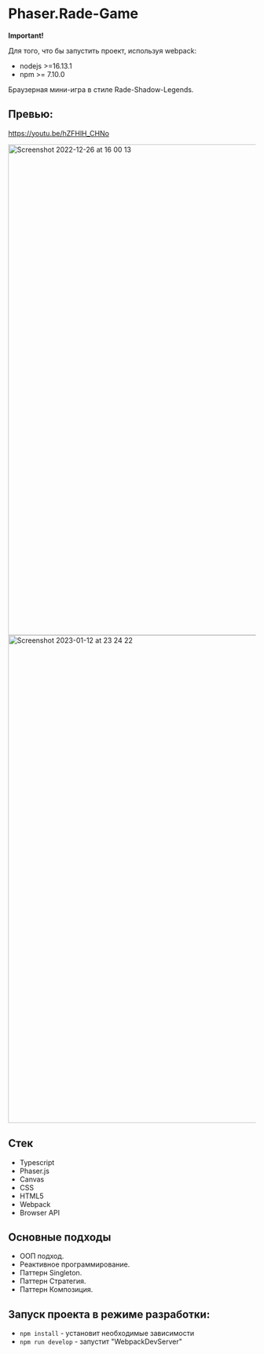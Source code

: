 
# Phaser.Rade-Game

**Important!**

Для того, что бы запустить проект, используя webpack:

* nodejs >=16.13.1
* npm >= 7.10.0

Браузерная мини-игра в стиле Rade-Shadow-Legends.

## Превью:

https://youtu.be/hZFHlH_CHNo

<img width="998" alt="Screenshot 2022-12-26 at 16 00 13" src="https://user-images.githubusercontent.com/59663275/209552141-1ce8c504-b041-4e33-894d-79cb70a0105d.png">

<img width="992" alt="Screenshot 2023-01-12 at 23 24 22" src="https://user-images.githubusercontent.com/59663275/212173687-3cdd2282-0aa1-4a90-91d6-3c69cd10ea9d.png">

## Стек

* Typescript
* Phaser.js
* Canvas
* CSS
* HTML5
* Webpack
* Browser API

## Основные подходы

* ООП подход.
* Реактивное программирование.
* Паттерн Singleton.
* Паттерн Стратегия.
* Паттерн Композиция.

## Запуск проекта в режиме разработки:

* `npm install` - установит необходимые зависимости
* `npm run develop` - запустит "WebpackDevServer"
